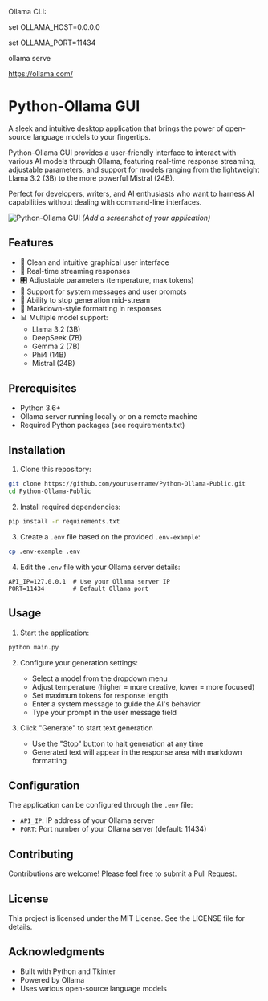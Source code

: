 Ollama CLI:

set OLLAMA_HOST=0.0.0.0

set OLLAMA_PORT=11434

ollama serve



https://ollama.com/

# Python-Ollama GUI

A sleek and intuitive desktop application that brings the power of open-source language models to your fingertips.

Python-Ollama GUI provides a user-friendly interface to interact with various AI models through Ollama, featuring real-time response streaming, adjustable parameters, and support for models ranging from the lightweight Llama 3.2 (3B) to the more powerful Mistral (24B).

Perfect for developers, writers, and AI enthusiasts who want to harness AI capabilities without dealing with command-line interfaces.

![Python-Ollama GUI](screenshot.png) *(Add a screenshot of your application)*

## Features

- 🎯 Clean and intuitive graphical user interface
- 🔄 Real-time streaming responses
- 🎛️ Adjustable parameters (temperature, max tokens)
- 📝 Support for system messages and user prompts
- 🛑 Ability to stop generation mid-stream
- 🎨 Markdown-style formatting in responses
- 📊 Multiple model support:
  - Llama 3.2 (3B)
  - DeepSeek (7B)
  - Gemma 2 (7B)
  - Phi4 (14B)
  - Mistral (24B)

## Prerequisites

- Python 3.6+
- Ollama server running locally or on a remote machine
- Required Python packages (see requirements.txt)

## Installation

1. Clone this repository:
```bash
git clone https://github.com/yourusername/Python-Ollama-Public.git
cd Python-Ollama-Public
```

2. Install required dependencies:
```bash
pip install -r requirements.txt
```

3. Create a `.env` file based on the provided `.env-example`:
```bash
cp .env-example .env
```

4. Edit the `.env` file with your Ollama server details:
```
API_IP=127.0.0.1  # Use your Ollama server IP
PORT=11434        # Default Ollama port
```

## Usage

1. Start the application:
```bash
python main.py
```

2. Configure your generation settings:
   - Select a model from the dropdown menu
   - Adjust temperature (higher = more creative, lower = more focused)
   - Set maximum tokens for response length
   - Enter a system message to guide the AI's behavior
   - Type your prompt in the user message field

3. Click "Generate" to start text generation
   - Use the "Stop" button to halt generation at any time
   - Generated text will appear in the response area with markdown formatting

## Configuration

The application can be configured through the `.env` file:
- `API_IP`: IP address of your Ollama server
- `PORT`: Port number of your Ollama server (default: 11434)

## Contributing

Contributions are welcome! Please feel free to submit a Pull Request.

## License

This project is licensed under the MIT License. See the LICENSE file for details.

## Acknowledgments

- Built with Python and Tkinter
- Powered by Ollama
- Uses various open-source language models 

